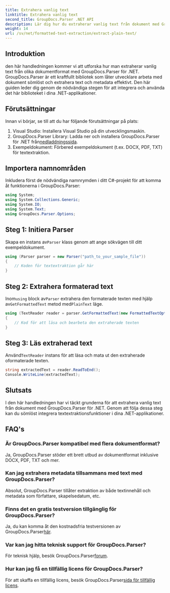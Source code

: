 ```yaml
---
title: Extrahera vanlig text
linktitle: Extrahera vanlig text
second_title: GroupDocs.Parser .NET API
description: Lär dig hur du extraherar vanlig text från dokument med GroupDocs.Parser för .NET. Enkla steg för att integrera textextraktion i dina applikationer.
weight: 14
url: /sv/net/formatted-text-extraction/extract-plain-text/
---
```

## Introduktion
den här handledningen kommer vi att utforska hur man extraherar vanlig text från olika dokumentformat med GroupDocs.Parser för .NET. GroupDocs.Parser är ett kraftfullt bibliotek som låter utvecklare arbeta med dokument sömlöst och extrahera text och metadata effektivt. Den här guiden leder dig genom de nödvändiga stegen för att integrera och använda det här biblioteket i dina .NET-applikationer.
## Förutsättningar
Innan vi börjar, se till att du har följande förutsättningar på plats:
1. Visual Studio: Installera Visual Studio på din utvecklingsmaskin.
2.  GroupDocs.Parser Library: Ladda ner och installera GroupDocs.Parser för .NET från[nedladdningssida](https://releases.groupdocs.com/parser/net/).
3. Exempeldokument: Förbered exempeldokument (t.ex. DOCX, PDF, TXT) för textextraktion.

## Importera namnområden
Inkludera först de nödvändiga namnrymden i ditt C#-projekt för att komma åt funktionerna i GroupDocs.Parser:
```csharp
using System;
using System.Collections.Generic;
using System.IO;
using System.Text;
using GroupDocs.Parser.Options;
```
## Steg 1: Initiera Parser
 Skapa en instans av`Parser` klass genom att ange sökvägen till ditt exempeldokument.
```csharp
using (Parser parser = new Parser("path_to_your_sample_file"))
{
    // Koden för textextraktion går här
}
```
## Steg 2: Extrahera formaterad text
 Inom`using` block av`Parser` extrahera den formaterade texten med hjälp av`GetFormattedText` metod med`PlainText` läge.
```csharp
using (TextReader reader = parser.GetFormattedText(new FormattedTextOptions(FormattedTextMode.PlainText)))
{
    // Kod för att läsa och bearbeta den extraherade texten
}
```
## Steg 3: Läs extraherad text
 Använd`TextReader` instans för att läsa och mata ut den extraherade oformaterade texten.
```csharp
string extractedText = reader.ReadToEnd();
Console.WriteLine(extractedText);
```

## Slutsats
I den här handledningen har vi täckt grunderna för att extrahera vanlig text från dokument med GroupDocs.Parser för .NET. Genom att följa dessa steg kan du sömlöst integrera textextraktionsfunktioner i dina .NET-applikationer.

## FAQ's
### Är GroupDocs.Parser kompatibel med flera dokumentformat?
Ja, GroupDocs.Parser stöder ett brett utbud av dokumentformat inklusive DOCX, PDF, TXT och mer.
### Kan jag extrahera metadata tillsammans med text med GroupDocs.Parser?
Absolut, GroupDocs.Parser tillåter extraktion av både textinnehåll och metadata som författare, skapelsedatum, etc.
### Finns det en gratis testversion tillgänglig för GroupDocs.Parser?
 Ja, du kan komma åt den kostnadsfria testversionen av GroupDocs.Parser[här](https://releases.groupdocs.com/).
### Var kan jag hitta teknisk support för GroupDocs.Parser?
 För teknisk hjälp, besök GroupDocs.Parser[forum](https://forum.groupdocs.com/c/parser/17).
### Hur kan jag få en tillfällig licens för GroupDocs.Parser?
 För att skaffa en tillfällig licens, besök GroupDocs.Parser[sida för tillfällig licens](https://purchase.groupdocs.com/temporary-license/).